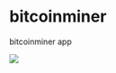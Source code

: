 # bitcoinminer
bitcoinminer app
<!-- <img src="https://github.com/pepelawycliffe/bitcoinminer/Screenshots/preview_01.png" width="400"> -->

<img src="https://github.com/pepelawycliffe/bitcoinminer/Screenshots/preview_01.png">
